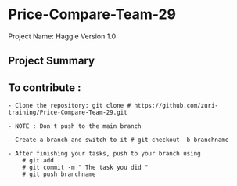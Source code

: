 # Price-Compare-Team-29

Project Name: Haggle Version 1.0 

## Project Summary

## To contribute :

```
- Clone the repository: git clone # https://github.com/zuri-training/Price-Compare-Team-29.git 

- NOTE : Don't push to the main branch

- Create a branch and switch to it # git checkout -b branchname

- After finishing your tasks, push to your branch using
    # git add .
    # git commit -m " The task you did "
    # git push branchname 

```
